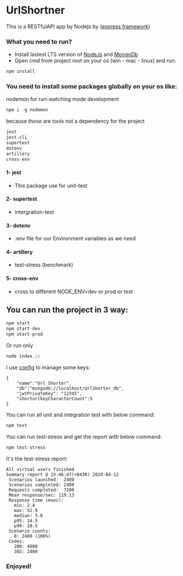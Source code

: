 # UrlShortner

This is a RESTfulAPI app by Nodejs by ([express framework](https://github.com/expressjs/express))

### What you need to run?

* Install lastest LTS version of [NodeJs](http://nodejs.org) and [MongoDb](https://www.mongodb.com/download-center/community)
* Open cmd from project root on your os (win - mac - linux) and run:

```javascript
npm install
```

### You need to install some packages globally on your os like:

nodemon for run-watching mode development
```javascript
npm i -g nodemon 
```

because those are tools not a dependency for the project

```javascript
jest
jest-cli
supertest
dotenv
artillery
cross-env
```
#### 1- jest
* This package use for unit-test
#### 2- supertest
* intergration-test
#### 3- dotenv
* .env file for our Environment variables as we need
#### 4- artillery
* test-stress (benchmark)
#### 5- cross-env
* cross to different NODE_ENV=dev or prod or test



## You can run the project in 3 way:

```javascript
npm start
npm start-dev
npm start-prod
```
  
Or run only
 ```javascript
 node index.js
 ```

I use [config](https://www.npmjs.com/package/config) to manage some keys:

```
{
    "name":"Url Shorter",
    "db":"mongodb://localhost/UrlShorter_db",
    "jwtPrivateKey": "12345",
    "shorturlkeyCharacterCount":5
}
```

You can run all unit and integration test with below command:
 ```javascript
npm test
 ```

You can run test-stress and get the report with below command:
 ```javascript
npm test-stress
 ```

 It's the test-stress report:
 ```
All virtual users finished
Summary report @ 23:46:47(+0430) 2020-04-12
  Scenarios launched:  2400
  Scenarios completed: 2400
  Requests completed:  7200
  Mean response/sec: 119.13
  Response time (msec):
    min: 2.4
    max: 52.9
    median: 3.8
    p95: 14.3
    p99: 20.5
  Scenario counts:
    0: 2400 (100%)
  Codes:
    200: 4800
    302: 2400
 ```




 ### Enjoyed!



